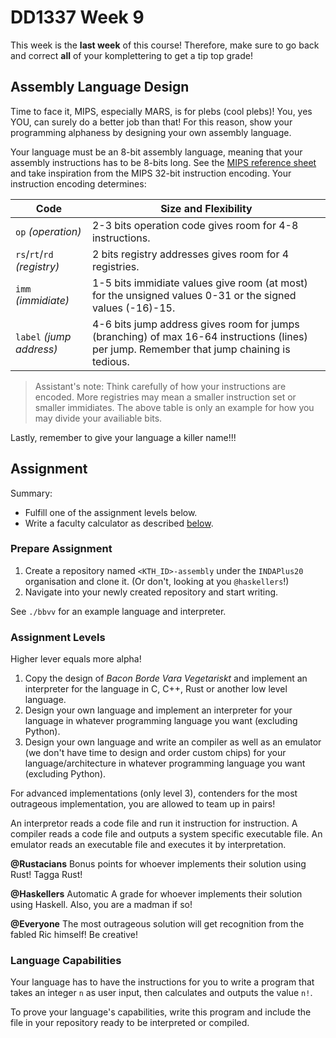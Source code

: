 # DD1337 Week 9

This week is the **last week** of this course! Therefore, make sure to go back and correct **all** of your komplettering to get a tip top grade! 

## Assembly Language Design

Time to face it, MIPS, especially MARS, is for plebs (cool plebs)! You, yes YOU, can surely do a better job than that! For this reason, show your programming alphaness by designing your own assembly language. 

Your language must be an 8-bit assembly language, meaning that your assembly instructions has to be 8-bits long. See the [MIPS reference sheet](https://www.kth.se/social/files/563c63c9f276547044e8695f/mips-ref-sheet.pdf) and take inspiration from the MIPS 32-bit instruction encoding. Your instruction encoding determines:

| **Code** | **Size and Flexibility** |
|----------|--------------------------|
| `op` _(operation)_ | 2-3 bits operation code gives room for 4-8 instructions. |
| `rs`/`rt`/`rd` _(registry)_ | 2 bits registry addresses gives room for 4 registries. |
| `imm` _(immidiate)_ | 1-5 bits immidiate values give room (at most) for the unsigned values 0-31 or the signed values (-16)-15. |
| `label` _(jump address)_ | 4-6 bits jump address gives room for jumps (branching) of max 16-64 instructions (lines) per jump. Remember that jump chaining is tedious. |

> Assistant's note: Think carefully of how your instructions are encoded. More registries may mean a smaller instruction set or smaller immidiates. The above table is only an example for how you may divide your availiable bits.

Lastly, remember to give your language a killer name!!!

## Assignment

Summary:
- Fulfill one of the assignment levels below.
- Write a faculty calculator as described [below](#language-capabilities).

### Prepare Assignment

1) Create a repository named `<KTH_ID>-assembly` under the `INDAPlus20` organisation and clone it. (Or don't, looking at you `@haskellers`!)
2) Navigate into your newly created repository and start writing.

See `./bbvv` for an example language and interpreter.

### Assignment Levels

Higher lever equals more alpha!

1) Copy the design of _Bacon Borde Vara Vegetariskt_ and implement an interpreter for the language in C, C++, Rust or another low level language.
2) Design your own language and implement an interpreter for your language in whatever programming language you want (excluding Python).
3) Design your own language and write an compiler as well as an emulator (we don't have time to design and order custom chips) for your language/architecture in whatever programming language you want (excluding Python).

For advanced implementations (only level 3), contenders for the most outrageous implementation, you are allowed to team up in pairs!

An interpretor reads a code file and run it instruction for instruction. A compiler reads a code file and outputs a system specific executable file. An emulator reads an executable file and executes it by interpretation.

**@Rustacians** Bonus points for whoever implements their solution using Rust! Tagga Rust!

**@Haskellers** Automatic A grade for whoever implements their solution using Haskell. Also, you are a madman if so!

**@Everyone** The most outrageous solution will get recognition from the fabled Ric himself! Be creative!

### Language Capabilities

Your language has to have the instructions for you to write a program that takes an integer `n` as user input, then calculates and outputs the value `n!`.

To prove your language's capabilities, write this program and include the file in your repository ready to be interpreted or compiled.
